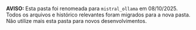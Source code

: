 
**AVISO:** Esta pasta foi renomeada para `mistral_ollama` em 08/10/2025. Todos os arquivos e histórico relevantes foram migrados para a nova pasta. Não utilize mais esta pasta para novos desenvolvimentos.
